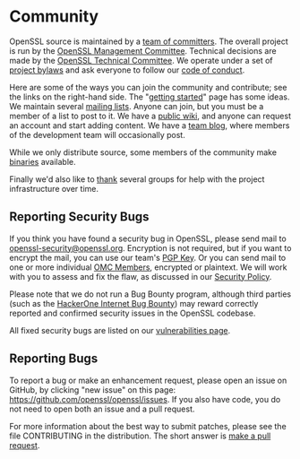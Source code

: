 # Community

OpenSSL source is maintained by a [team of committers](committers.html).
The overall project is run by the [OpenSSL Management Committee](omc.html).
Technical decisions are made by the [OpenSSL Technical Committee](otc.html).
We operate under a set of [project bylaws](/policies/omc-bylaws.html) and
ask everyone to follow our [code of conduct](conduct.html).

Here are some of the ways you can join the community and contribute;
see the links on the right-hand side.
The "[getting started](getting-started.html)" page has some ideas.
We maintain several [mailing lists](mailinglists.html).
Anyone can join, but you must be a member of a list to post to it.
We have a [public wiki](https://wiki.openssl.org), and anyone can
request an account and start adding content.
We have a [team blog](/blog), where members of the development team
will occasionally post.

While we only distribute source, some members of the community make
[binaries](binaries.html) available.

Finally we'd also like to [thank](thanks.html) several groups for help
with the project infrastructure over time.

## <a name="securityreports">Reporting Security Bugs</a>

If you think you have found a security bug in OpenSSL, please send mail to
<openssl-security@openssl.org>. Encryption is not required, but if you want
to encrypt the mail, you can use our team's [PGP Key](/news/pgpkey.html). Or
you can send mail to one or more individual [OMC Members](/community/omc.html),
encrypted or plaintext.
We will work with you to assess and fix the flaw, as discussed in our
[Security Policy](/policies/secpolicy.html).

Please note that we do not run a Bug Bounty program, although third parties
(such as the [HackerOne Internet Bug Bounty](https://hackerone.com/ibb)) may
reward correctly reported and confirmed security issues in the OpenSSL
codebase.

All fixed security bugs are listed on our
[vulnerabilities page](/news/vulnerabilities.html).

## <a name="bugs">Reporting Bugs</a>

To report a bug or make an enhancement request, please open an issue on
GitHub, by clicking "new issue" on this page:
<https://github.com/openssl/openssl/issues>. If you also have code, you
do not need to open both an issue and a pull request.

For more information about the best way to submit patches, please see
the file CONTRIBUTING in the distribution. The short answer is
[make a pull request](https://github.com/openssl/openssl/pulls).
